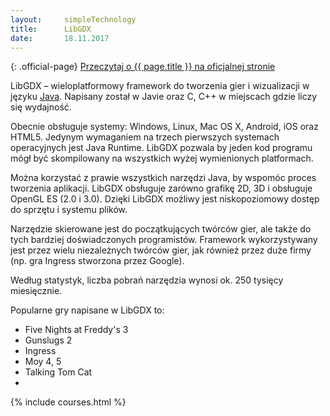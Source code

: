 ```yaml
---
layout:     simpleTechnology
title:      LibGDX
date:       18.11.2017
---
```


{: .official-page}
[Przeczytaj o {{ page.title }} na oficjalnej stronie](https://libgdx.badlogicgames.com/)

LibGDX – wieloplatformowy framework do tworzenia gier i wizualizacji w języku [Java](/technologie/java). Napisany został w Javie oraz C, C++ w miejscach gdzie liczy się wydajność.

Obecnie obsługuje systemy: Windows, Linux, Mac OS X, Android, iOS oraz HTML5. Jedynym wymaganiem na trzech pierwszych systemach operacyjnych jest Java Runtime. LibGDX pozwala by jeden kod programu mógł być skompilowany na wszystkich wyżej wymienionych platformach.

Można korzystać z prawie wszystkich narzędzi Java, by wspomóc proces tworzenia aplikacji. LibGDX obsługuje zarówno grafikę 2D, 3D i obsługuje OpenGL ES (2.0 i 3.0). Dzięki LibGDX możliwy jest niskopoziomowy dostęp do sprzętu i systemu plików.

Narzędzie skierowane jest do początkujących twórców gier, ale także do tych bardziej doświadczonych programistów. Framework wykorzystywany jest przez wielu niezależnych twórców gier, jak również przez duże firmy (np. gra Ingress stworzona przez Google).

Według statystyk, liczba pobrań narzędzia wynosi ok. 250 tysięcy miesięcznie.

Popularne gry napisane w LibGDX to:
- Five Nights at Freddy's 3
- Gunslugs 2
- Ingress
- Moy 4, 5
- Talking Tom Cat
- 
{% include courses.html %}
